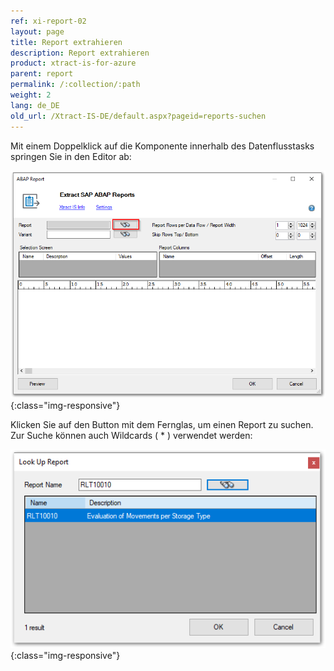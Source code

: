 ```yaml
---
ref: xi-report-02
layout: page
title: Report extrahieren
description: Report extrahieren
product: xtract-is-for-azure
parent: report
permalink: /:collection/:path
weight: 2
lang: de_DE
old_url: /Xtract-IS-DE/default.aspx?pageid=reports-suchen
---
```


Mit einem Doppelklick auf die Komponente innerhalb des Datenflusstasks springen Sie in den Editor ab:

![Report-SSIS-Component](/img/content/Report-SSIS-Component.png){:class="img-responsive"}

Klicken Sie auf den Button mit dem Fernglas, um einen Report zu suchen. Zur Suche können auch Wildcards ( * ) verwendet werden:

![Report-Search](/img/content/Report-Search.png){:class="img-responsive"}